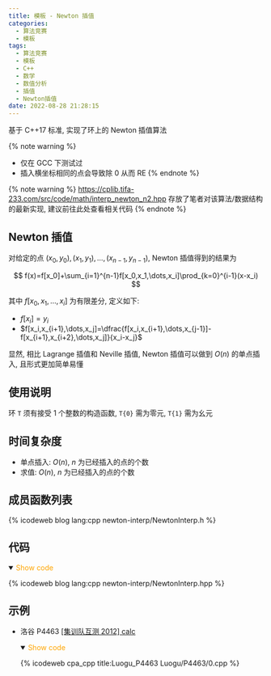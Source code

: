 ```yaml
---
title: 模板 - Newton 插值
categories:
  - 算法竞赛
  - 模板
tags:
  - 算法竞赛
  - 模板
  - C++
  - 数学
  - 数值分析
  - 插值
  - Newton插值
date: 2022-08-28 21:28:15
---
```


基于 C++17 标准, 实现了环上的 Newton 插值算法

{% note warning %}

- 仅在 GCC 下测试过
- 插入横坐标相同的点会导致除 0 从而 RE
  {% endnote %}

{% note warning %}
<https://cplib.tifa-233.com/src/code/math/interp_newton_n2.hpp> 存放了笔者对该算法/数据结构的最新实现, 建议前往此处查看相关代码
{% endnote %}

<!-- more -->

## Newton 插值

对给定的点 $(x_0,y_0),(x_1,y_1),\dots,(x_{n-1},y_{n-1})$, Newton 插值得到的结果为

$$
f(x)=f[x_0]+\sum_{i=1}^{n-1}f[x_0,x_1,\dots,x_i]\prod_{k=0}^{i-1}(x-x_i)
$$

其中 $f[x_0,x_1,\dots,x_i]$ 为有限差分, 定义如下:

- $f[x_i]=y_i$
- $f[x_i,x_{i+1},\dots,x_j]=\dfrac{f[x_i,x_{i+1},\dots,x_{j-1}]-f[x_{i+1},x_{i+2},\dots,x_j]}{x_i-x_j}$

显然, 相比 Lagrange 插值和 Neville 插值, Newton 插值可以做到 $O(n)$ 的单点插入, 且形式更加简单易懂

## 使用说明

环 `T` 须有接受 1 个整数的构造函数, `T{0}` 需为零元, `T{1}` 需为幺元

## 时间复杂度

- 单点插入: $O(n)$, $n$ 为已经插入的点的个数
- 求值: $O(n)$, $n$ 为已经插入的点的个数

## 成员函数列表

{% icodeweb blog lang:cpp newton-interp/NewtonInterp.h %}

## 代码

<details open>
<summary><font color='orange'>Show code</font></summary>

{% icodeweb blog lang:cpp newton-interp/NewtonInterp.hpp %}

</details>

## 示例

- 洛谷 P4463 [[集训队互测 2012] calc](https://www.luogu.com.cn/problem/P4463)

  <details open>
  <summary><font color='orange'>Show code</font></summary>

  {% icodeweb cpa_cpp title:Luogu_P4463 Luogu/P4463/0.cpp %}

  </details>

